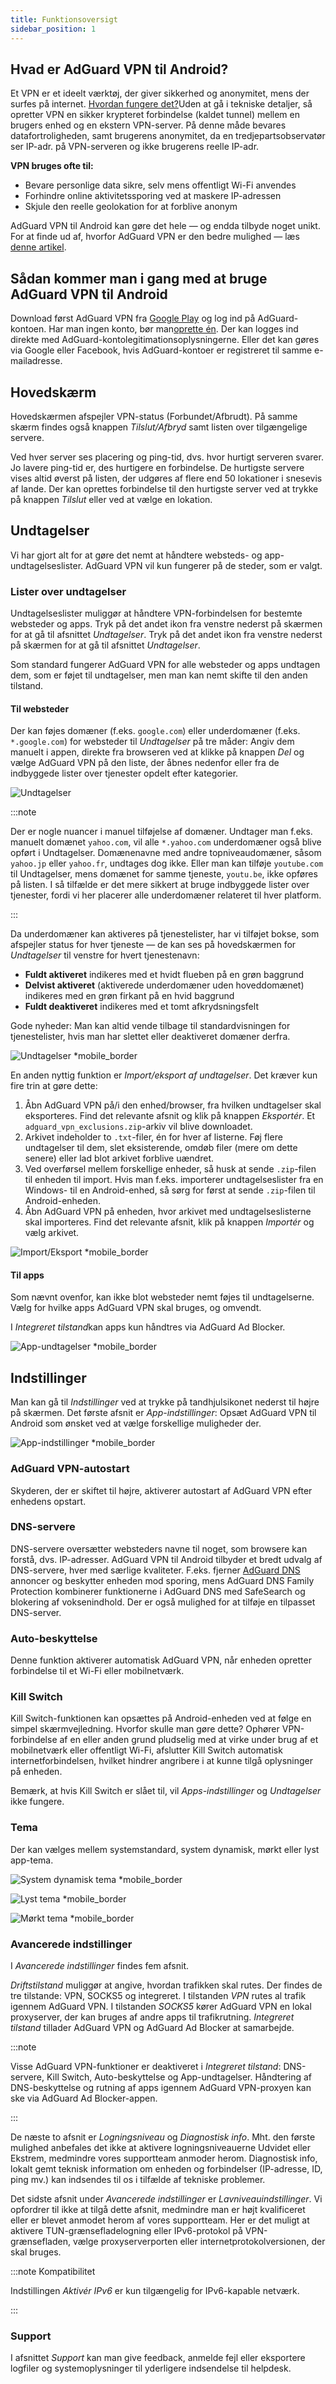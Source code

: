 ```yaml
---
title: Funktionsoversigt
sidebar_position: 1
---
```


## Hvad er AdGuard VPN til Android?

Et VPN er et ideelt værktøj, der giver sikkerhed og anonymitet, mens der surfes på internet. [Hvordan fungere det?](/general/how-vpn-works)Uden at gå i tekniske detaljer, så opretter VPN en sikker krypteret forbindelse (kaldet tunnel) mellem en brugers enhed og en ekstern VPN-server. På denne måde bevares datafortroligheden, samt brugerens anonymitet, da en tredjepartsobservatør ser IP-adr. på VPN-serveren og ikke brugerens reelle IP-adr.

**VPN bruges ofte til:**

- Bevare personlige data sikre, selv mens offentligt Wi-Fi anvendes
- Forhindre online aktivitetssporing ved at maskere IP-adressen
- Skjule den reelle geolokation for at forblive anonym

AdGuard VPN til Android kan gøre det hele — og endda tilbyde noget unikt. For at finde ud af, hvorfor AdGuard VPN er den bedre mulighed — læs [denne artikel](/general/why-adguard-vpn).

## Sådan kommer man i gang med at bruge AdGuard VPN til Android

Download først AdGuard VPN fra [Google Play](https://play.google.com/store/apps/details?id=com.adguard.vpn) og log ind på AdGuard-kontoen. Har man ingen konto, bør man[oprette én](https://auth.adguard.com/login.html). Der kan logges ind direkte med AdGuard-kontolegitimationsoplysningerne. Eller det kan gøres via Google eller Facebook, hvis AdGuard-kontoer er registreret til samme e-mailadresse.

## Hovedskærm

Hovedskærmen afspejler VPN-status (Forbundet/Afbrudt). På samme skærm findes også knappen *Tilslut/Afbryd* samt listen over tilgængelige servere.

Ved hver server ses placering og ping-tid, dvs. hvor hurtigt serveren svarer. Jo lavere ping-tid er, des hurtigere en forbindelse. De hurtigste servere vises altid øverst på listen, der udgøres af flere end 50 lokationer i snesevis af lande. Der kan oprettes forbindelse til den hurtigste server ved at trykke på knappen *Tilslut* eller ved at vælge en lokation.

## Undtagelser

Vi har gjort alt for at gøre det nemt at håndtere websteds- og app-undtagelseslister. AdGuard VPN vil kun fungerer på de steder, som er valgt.

### Lister over undtagelser

Undtagelseslister muliggør at håndtere VPN-forbindelsen for bestemte websteder og apps. Tryk på det andet ikon fra venstre nederst på skærmen for at gå til afsnittet *Undtagelser*. Tryk på det andet ikon fra venstre nederst på skærmen for at gå til afsnittet *Undtagelser*.

Som standard fungerer AdGuard VPN for alle websteder og apps undtagen dem, som er føjet til undtagelser, men man kan nemt skifte til den anden tilstand.

#### Til websteder

Der kan føjes domæner (f.eks. `google.com`) eller underdomæner (f.eks. `*.google.com`) for websteder til *Undtagelser* på tre måder: Angiv dem manuelt i appen, direkte fra browseren ved at klikke på knappen *Del* og vælge AdGuard VPN på den liste, der åbnes nedenfor eller fra de indbyggede lister over tjenester opdelt efter kategorier.

![Undtagelser](https://cdn.adguardvpn.com/public/Adguard/kb/VPN/Screenshots/add_site_android.jpg)

:::note

Der er nogle nuancer i manuel tilføjelse af domæner. Undtager man f.eks. manuelt domænet `yahoo.com`, vil alle `*.yahoo.com` underdomæner også blive opført i Undtagelser. Domænenavne med andre topniveaudomæner, såsom `yahoo.jp` eller `yahoo.fr`, undtages dog ikke. Eller man kan tilføje `youtube.com` til Undtagelser, mens domænet for samme tjeneste, `youtu.be`, ikke opføres på listen. I så tilfælde er det mere sikkert at bruge indbyggede lister over tjenester, fordi vi her placerer alle underdomæner relateret til hver platform.

:::

Da underdomæner kan aktiveres på tjenestelister, har vi tilføjet bokse, som afspejler status for hver tjeneste — de kan ses på hovedskærmen for *Undtagelser* til venstre for hvert tjenestenavn:

- **Fuldt aktiveret** indikeres med et hvidt flueben på en grøn baggrund
- **Delvist aktiveret** (aktiverede underdomæner uden hoveddomænet) indikeres med en grøn firkant på en hvid baggrund
- **Fuldt deaktiveret** indikeres med et tomt afkrydsningsfelt

 Gode nyheder: Man kan altid vende tilbage til standardvisningen for tjenestelister, hvis man har slettet eller deaktiveret domæner derfra.

![Undtagelser *mobile_border](https://cdn.adguardvpn.com/content/kb/vpn/android/statuses.png)

En anden nyttig funktion er *Import/eksport af undtagelser*. Det kræver kun fire trin at gøre dette:

1. Åbn AdGuard VPN på/i den enhed/browser, fra hvilken undtagelser skal eksporteres. Find det relevante afsnit og klik på knappen *Eksportér*. Et `adguard_vpn_exclusions.zip`-arkiv vil blive downloadet.
2. Arkivet indeholder to `.txt`-filer, én for hver af listerne. Føj flere undtagelser til dem, slet eksisterende, omdøb filer (mere om dette senere) eller lad blot arkivet forblive uændret.
3. Ved overførsel mellem forskellige enheder, så husk at sende `.zip`-filen til enheden til import. Hvis man f.eks. importerer undtagelseslister fra en Windows- til en Android-enhed, så sørg for først at sende `.zip`-filen til Android-enheden.
4. Åbn AdGuard VPN på enheden, hvor arkivet med undtagelseslisterne skal importeres. Find det relevante afsnit, klik på knappen *Importér* og vælg arkivet.

![Import/Eksport *mobile_border](https://cdn.adguardvpn.com/content/kb/vpn/android/imp-exp.png)

#### Til apps

Som nævnt ovenfor, kan ikke blot websteder nemt føjes til undtagelserne. Vælg for hvilke apps AdGuard VPN skal bruges, og omvendt.

I *Integreret tilstand*kan apps kun håndtres via AdGuard Ad Blocker.

![App-undtagelser *mobile_border](https://cdn.adguardvpn.com/content/kb/vpn/android/apps_settings.png)

## Indstillinger

Man kan gå til *Indstillinger* ved at trykke på tandhjulsikonet nederst til højre på skærmen. Det første afsnit er *App-indstillinger*: Opsæt AdGuard VPN til Android som ønsket ved at vælge forskellige muligheder der.

![App-indstillinger *mobile_border](https://cdn.adguardvpn.com/content/kb/vpn/android/app_settings.png)

### AdGuard VPN-autostart

Skyderen, der er skiftet til højre, aktiverer autostart af AdGuard VPN efter enhedens opstart.

### DNS-servere

DNS-servere oversætter websteders navne til noget, som browsere kan forstå, dvs. IP-adresser. AdGuard VPN til Android tilbyder et bredt udvalg af DNS-servere, hver med særlige kvaliteter. F.eks. fjerner [AdGuard DNS](https://adguard-dns.io/kb/) annoncer og beskytter enheden mod sporing, mens AdGuard DNS Family Protection kombinerer funktionerne i AdGuard DNS med SafeSearch og blokering af voksenindhold. Der er også mulighed for at tilføje en tilpasset DNS-server.

### Auto-beskyttelse

Denne funktion aktiverer automatisk AdGuard VPN, når enheden opretter forbindelse til et Wi-Fi eller mobilnetværk.

### Kill Switch

Kill Switch-funktionen kan opsættes på Android-enheden ved at følge en simpel skærmvejledning. Hvorfor skulle man gøre dette? Ophører VPN-forbindelse af en eller anden grund pludselig med at virke under brug af et mobilnetværk eller offentligt Wi-Fi, afslutter Kill Switch automatisk internetforbindelsen, hvilket hindrer angribere i at kunne tilgå oplysninger på enheden.

Bemærk, at hvis Kill Switch er slået til, vil *Apps-indstillinger* og *Undtagelser* ikke fungere.

### Tema

Der kan vælges mellem systemstandard, system dynamisk, mørkt eller lyst app-tema.

![System dynamisk tema *mobile_border](https://cdn.adguardvpn.com/content/kb/vpn/android/systemtheme.png)

![Lyst tema *mobile_border](https://cdn.adguardvpn.com/content/kb/vpn/android/lighttheme.png)

![Mørkt tema *mobile_border](https://cdn.adguardvpn.com/content/kb/vpn/android/darktheme.png)

### Avancerede indstillinger

I *Avancerede indstillinger* findes fem afsnit.

*Driftstilstand* muliggør at angive, hvordan trafikken skal rutes. Der findes de tre tilstande: VPN, SOCKS5 og integreret. I tilstanden *VPN* rutes al trafik igennem AdGuard VPN. I tilstanden *SOCKS5* kører AdGuard VPN en lokal proxyserver, der kan bruges af andre apps til trafikrutning. *Integreret tilstand* tillader AdGuard VPN og AdGuard Ad Blocker at samarbejde.

:::note

Visse AdGuard VPN-funktioner er deaktiveret i *Integreret tilstand*: DNS-servere, Kill Switch, Auto-beskyttelse og App-undtagelser. Håndtering af DNS-beskyttelse og rutning af apps igennem AdGuard VPN-proxyen kan ske via AdGuard Ad Blocker-appen.

:::

De næste to afsnit er *Logningsniveau* og *Diagnostisk info*. Mht. den første mulighed anbefales det ikke at aktivere logningsniveauerne Udvidet eller Ekstrem, medmindre vores supportteam anmoder herom. Diagnostisk info, lokalt gemt teknisk information om enheden og forbindelser (IP-adresse, ID, ping mv.) kan indsendes til os i tilfælde af tekniske problemer.

Det sidste afsnit under *Avancerede indstillinger* er *Lavniveauindstillinger*. Vi opfordrer til ikke at tilgå dette afsnit, medmindre man er højt kvalificeret eller er blevet anmodet herom af vores supportteam. Her er det muligt at aktivere TUN-grænsefladelogning eller IPv6-protokol på VPN-grænsefladen, vælge proxyserverporten eller internetprotokolversionen, der skal bruges.

:::note Kompatibilitet

Indstillingen *Aktivér IPv6* er kun tilgængelig for IPv6-kapable netværk.

:::

### Support

I afsnittet *Support* kan man give feedback, anmelde fejl eller eksportere logfiler og systemoplysninger til yderligere indsendelse til helpdesk.
